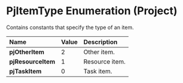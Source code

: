 
# PjItemType Enumeration (Project)

Contains constants that specify the type of an item.



|**Name**|**Value**|**Description**|
|:-----|:-----|:-----|
| **pjOtherItem**|2|Other item.|
| **pjResourceItem**|1|Resource item.|
| **pjTaskItem**|0|Task item.|
